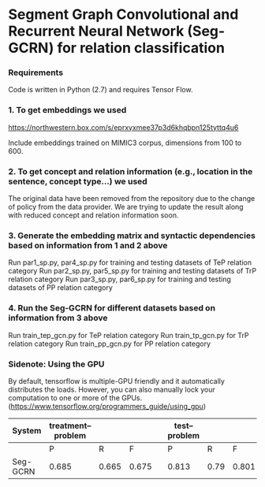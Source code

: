 # Segment Graph Convolutional and Recurrent Neural Network (Seg-GCRN) for relation classification
### Requirements
Code is written in Python (2.7) and requires Tensor Flow.

### 1. To get embeddings we used
https://northwestern.box.com/s/eprxyxmee37p3d6khqbpn125tyttq4u6

Include embeddings trained on MIMIC3 corpus, dimensions from 100 to 600.

### 2. To get concept and relation information (e.g., location in the sentence, concept type...) we used
The original data have been removed from the repository due to the change of policy from the data provider. We are trying to update the result along with reduced concept and relation information soon.

### 3. Generate the embedding matrix and syntactic dependencies based on information from 1 and 2 above
Run par1_sp.py, par4_sp.py for training and testing datasets of TeP relation category
Run par2_sp.py, par5_sp.py for training and testing datasets of TrP relation category
Run par3_sp.py, par6_sp.py for training and testing datasets of PP relation category

### 4. Run the Seg-GCRN for different datasets based on information from 3 above
Run train_tep_gcn.py for TeP relation category
Run train_tp_gcn.py for TrP relation category
Run train_pp_gcn.py for PP relation category

### Sidenote: Using the GPU
By default, tensorflow is multiple-GPU friendly and it automatically distributes the loads. However, you can also manually lock your computation to one or more of the GPUs. (https://www.tensorflow.org/programmers_guide/using_gpu)

| System   | treatment–problem  |       |       |  | test–problem  |      |       |  | problem–problem  |       |       |
|----------|--------------------|-------|-------|--|---------------|------|-------|--|------------------|-------|-------|
|          | P                  | R     | F     |  | P             | R    | F     |  | P                | R     | F     |
| Seg-GCRN | 0.685              | 0.665 | 0.675 |  | 0.813         | 0.79 | 0.801 |  | 0.705            | 0.739 | 0.722 |
